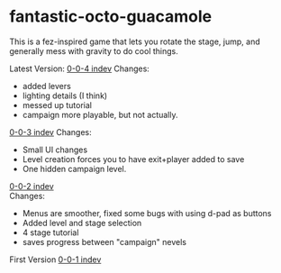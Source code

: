 # fantastic-octo-guacamole
This is a fez-inspired game that lets you rotate the stage, jump, and generally mess with gravity to do cool things.



Latest Version: [0-0-4 indev](http://www.mediafire.com/download/v582xfrx2a2qznz/not_Data0-0-4a.zip)
Changes:
 * added levers
 * lighting details (I think)
 * messed up tutorial
 * campaign more playable, but not actually.


[0-0-3 indev](http://www.mediafire.com/download/bif9yai6o70w4me/not_Data_0-0-3a.zip)
Changes:
 * Small UI changes
 * Level creation forces you to have exit+player added to save
 * One hidden campaign level.

[0-0-2 indev](http://www.mediafire.com/download/7dxmoho9zkuaoto/not_Data0-0-2a.zip)  
Changes: 
  * Menus are smoother, fixed some bugs with using d-pad as buttons
  * Added level and stage selection
  * 4 stage tutorial
  * saves progress between "campaign" nevels

First Version [0-0-1 indev](http://www.mediafire.com/download/37n12eh7mhsdod3/not_Data0-0-1a.zip)
